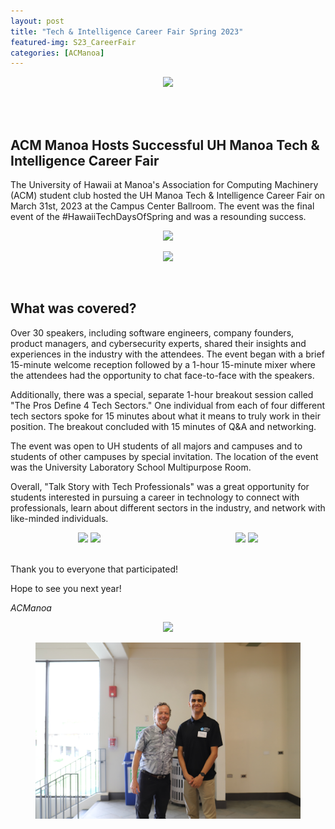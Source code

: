 ```yaml
---
layout: post
title: "Tech & Intelligence Career Fair Spring 2023"
featured-img: S23_CareerFair
categories: [ACManoa]
---
```



<center>
	<figure class="full">
	    <img src="/assets/img/posts/acm-career-fair-s23/264.JPG" data-featherlight data-featherlight-target-attr="src">
	</figure>
</center>
<br>
<br>

## ACM Manoa Hosts Successful UH Manoa Tech & Intelligence Career Fair
The University of Hawaii at Manoa's Association for Computing Machinery (ACM) student club hosted the UH Manoa Tech & Intelligence Career Fair on March 31st, 2023 at the Campus Center Ballroom. The event was the final event of the #HawaiiTechDaysOfSpring and was a resounding success.


<center>
	<figure class="full">
	    <img src="/assets/img/posts/acm-career-fair-s23/264.JPG" data-featherlight data-featherlight-target-attr="src">
	</figure>
</center>
<center>
	<figure class="full">
	    <img src="/assets/img/posts/acm-career-fair-s23/279.JPG" data-featherlight data-featherlight-target-attr="src">
	</figure>
</center>
<br>

## What was covered?

Over 30 speakers, including software engineers, company founders, product managers, and cybersecurity experts, shared their insights and experiences in the industry with the attendees. The event began with a brief 15-minute welcome reception followed by a 1-hour 15-minute mixer where the attendees had the opportunity to chat face-to-face with the speakers.

Additionally, there was a special, separate 1-hour breakout session called "The Pros Define 4 Tech Sectors." One individual from each of four different tech sectors spoke for 15 minutes about what it means to truly work in their position. The breakout concluded with 15 minutes of Q&A and networking.

The event was open to UH students of all majors and campuses and to students of other campuses by special invitation. The location of the event was the University Laboratory School Multipurpose Room.

Overall, "Talk Story with Tech Professionals" was a great opportunity for students interested in pursuing a career in technology to connect with professionals, learn about different sectors in the industry, and network with like-minded individuals.

<center>
	<div class="row" style="display: flex"> 
	  <div class="column">
		<img src="/assets/img/posts/acm-career-fair-s23/343.JPG" data-featherlight data-featherlight-target-attr="src">
		<img src="/assets/img/posts/acm-career-fair-s23/297.JPG" data-featherlight data-featherlight-target-attr="src">
	  </div>
	  <div class="column">
		<img src="/assets/img/posts/acm-career-fair-s23/338.JPG" data-featherlight data-featherlight-target-attr="src">
		<img src="/assets/img/posts/acm-career-fair-s23/317.JPG" data-featherlight data-featherlight-target-attr="src">
	  </div> 
	</div>
</center>

<br>

Thank you to everyone that participated!

Hope to see you next year!

_ACManoa_  
<center>
	<figure class="full">
	    <img src="/assets/img/posts/acm-career-fair-s23/371.JPG" data-featherlight data-featherlight-target-attr="src">
	</figure>
</center>
<center>
	<figure class="full">
	    <img src="/assets/img/posts/acm-career-fair-s23/292.JPG" data-featherlight data-featherlight-target-attr="src">
	</figure>
</center>

<link href="//cdn.rawgit.com/noelboss/featherlight/1.7.13/release/featherlight.min.css" type="text/css" rel="stylesheet" />
<script src="//code.jquery.com/jquery-latest.js"></script>
<script src="//cdn.rawgit.com/noelboss/featherlight/1.7.13/release/featherlight.min.js" type="text/javascript" charset="utf-8"></script>
<style>
